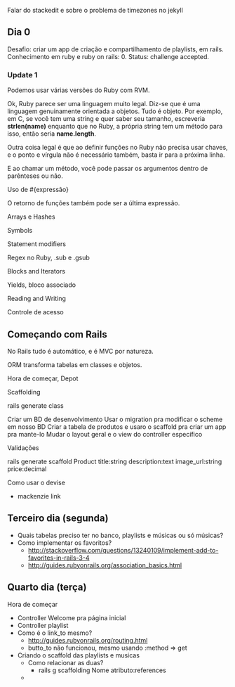 

Falar do stackedit e sobre o problema de timezones no jekyll

## Dia 0

Desafio: criar um app de criação e compartilhamento de playlists, em rails.
Conhecimento em ruby e ruby on rails: 0.
Status: challenge accepted.

### Update 1

Podemos usar várias versões do Ruby com RVM.

Ok, Ruby parece ser uma linguagem muito legal. Diz-se que é uma linguagem genuinamente orientada a objetos. Tudo é objeto. Por exemplo, em C, se você tem uma string e quer saber seu tamanho, escreveria **strlen(name)** enquanto que no Ruby, a própria string tem um método para isso, então seria **name.length**.

Outra coisa legal é que ao definir funções no Ruby não precisa usar chaves, e o ponto e vírgula não é necessário também, basta ir para a próxima linha.

E ao chamar um método, você pode passar os argumentos dentro de parênteses ou não.

Uso de #{expressão}

O retorno de funções também pode ser a última expressão.

Arrays e Hashes

Symbols

Statement modifiers

Regex no Ruby, .sub e .gsub

Blocks and Iterators

Yields, bloco associado

Reading and Writing

Controle de acesso

## Começando com Rails

No Rails tudo é automático, e é MVC por natureza.

ORM transforma tabelas em classes e objetos.

Hora de começar, Depot

Scaffolding

rails generate class

Criar um BD de desenvolvimento
Usar o migration pra modificar o scheme em nosso BD
Criar a tabela de produtos e usaro o scaffold pra criar um app pra mante-lo
Mudar o layout geral e o view do controller específico

Validações

rails generate scaffold Product title:string description:text image_url:string price:decimal

Como usar o devise
- mackenzie link

## Terceiro dia (segunda)

- Quais tabelas preciso ter no banco, playlists e músicas ou só músicas?
- Como implementar os favoritos?
	- http://stackoverflow.com/questions/13240109/implement-add-to-favorites-in-rails-3-4
	- http://guides.rubyonrails.org/association_basics.html


## Quarto dia (terça)

Hora de começar
- Controller Welcome pra página inicial
- Controller playlist
- Como é o link_to mesmo?
	- http://guides.rubyonrails.org/routing.html
	- butto_to não funcionou, mesmo usando :method => get
- Criando o scaffold das playlists e musicas
	- Como relacionar as duas?
		- rails g scaffolding Nome atributo:references
	-

